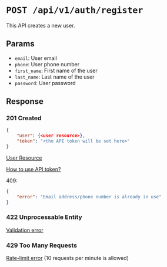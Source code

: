 # `POST /api/v1/auth/register`
This API creates a new user.


## Params

- `email`: User email
- `phone`: User phone number
- `first_name`: First name of the user
- `last_name`: Last name of the user
- `password`: User password

## Response

### 201 Created
```json
{
    "user": {<user resource>},
    "token": "<the API token will be set here>"
}
```

[User Resource](../users/user_resource.md)

[How to use API token?](login.md#how-to-use-api-token)

409:
```json
{
    "error": "Email address/phone number is already in use"
}
```

### 422 Unprocessable Entity
[Validation error](../_globals/validation-errors.md)

### 429 Too Many Requests
[Rate-limit error](../_globals/rate-limit-errors.md) (10 requests per minute is allowed)
